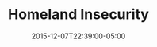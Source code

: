 ---
title: "Homeland Insecurity"
date: 2015-12-07T22:39:00-05:00
where_published: "The Investigative Fund"
link_to_original: "http://www.theinvestigativefund.org/investigations/immigrationandlabor/2186/homeland_insecurity/"
description: "How to run drugs, smuggle migrants, and get away with it at America's biggest law enforcement agency."
---
